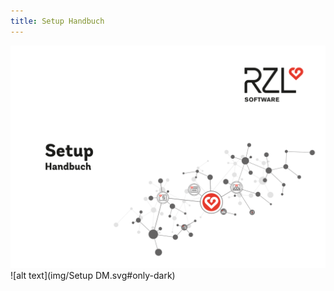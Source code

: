 ```yaml
---
title: Setup Handbuch
---
```



 ![alt text](img/Setup.svg#only-light)
 ![alt text](img/Setup DM.svg#only-dark)     